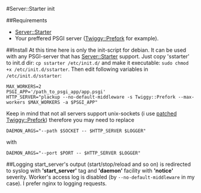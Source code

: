 #Server::Starter init

##Requirements
* [Server::Starter](https://metacpan.org/pod/Server::Starter)
* Your preffered PSGI server ([Twiggy::Prefork](https://metacpan.org/pod/Twiggy::Prefork) for example).

##Install
At this time here is only the init-script for debian. It can be used with any PSGI-server that has [Server::Starter](https://metacpan.org/pod/Server::Starter) support. Just copy 'sstarter' to init.d dir: `cp sstarter /etc/init.d/` and make it executable: `sudo chmod +x /etc/init.d/sstarter`. Then edit following variables in `/etc/init.d/sstarter`:
```
MAX_WORKERS=2
PSGI_APP='/path_to_psgi_app/app.psgi'
HTTP_SERVER="plackup --no-default-middleware -s Twiggy::Prefork --max-workers $MAX_WORKERS -a $PSGI_APP"
```
Keep in mind that not all servers support unix-sockets (i use [patched Twiggy::Prefork](https://github.com/scripter-v/Twiggy-Prefork)) therefore you may need to replace

```DAEMON_ARGS="--path $SOCKET -- $HTTP_SERVER $LOGGER"```

with

```DAEMON_ARGS="--port $PORT -- $HTTP_SERVER $LOGGER"```

##Logging
start_server's output (start/stop/reload and so on) is redirected to syslog with **'start_server'** tag and **'daemon'** facility with **'notice'** severity. Worker's access log is disabled (by `--no-default-middleware` in my case). I prefer nginx to logging requests.
